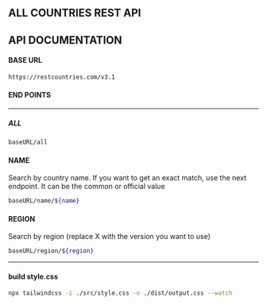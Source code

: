 ## ALL COUNTRIES REST API 


## API DOCUMENTATION

#### BASE URL
```sh 
https://restcountries.com/v3.1 
```
#### END POINTS
<hr>

##### ALL

```sh 
baseURL/all
```
#### NAME

Search by country name. If you want to get an exact match, use the next endpoint. It can be the common or official value

```sh 
baseURL/name/${name}
```

#### REGION
Search by region (replace X with the version you want to use)

```sh 
baseURL/region/${region}
```

<hr>

#### build style.css 

```sh 
npx tailwindcss -i ./src/style.css -o ./dist/output.css --watch 

```

